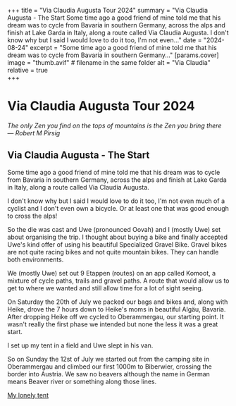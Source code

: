 +++
title = "Via Claudia Augusta Tour 2024"
summary = "Via Claudia Augusta - The Start Some time ago a good friend of mine told me that his dream was to cycle from Bavaria in southern Germany, across the alps and finish at Lake Garda in Italy, along a route called Via Claudia Augusta. I don't know why but I said I would love to do it too, I'm not even…"
date = "2024-08-24"
excerpt = "Some time ago a good friend of mine told me that his dream was to cycle from Bavaria in southern Germany..."
[params.cover]
image = "thumb.avif"   # filename in the same folder
alt = "Via Claudia"
relative = true    
+++

# Via Claudia Augusta Tour 2024

*The only Zen you find on the tops of mountains is the Zen you bring there — Robert M Pirsig*

## Via Claudia Augusta - The Start

Some time ago a good friend of mine told me that his dream was to cycle from Bavaria in southern Germany, across the alps and finish at Lake Garda in Italy, along a route called Via Claudia Augusta.

I don't know why but I said I would love to do it too, I'm not even much of a cyclist and I don't even own a bicycle. Or at least one that was good enough to cross the alps!

So the die was cast and Uwe (pronounced Oovah) and I (mostly Uwe) set about organising the trip. I thought about buying a bike and finally accepted Uwe's kind offer of using his beautiful Specialized Gravel Bike. Gravel bikes are not quite racing bikes and not quite mountain bikes. They can handle both environments.

We (mostly Uwe) set out 9 Etappen (routes) on an app called Komoot, a mixture of cycle paths, trails and gravel paths. A route that would allow us to get to where we wanted and still allow time for a lot of sight seeing.

On Saturday the 20th of July we packed our bags and bikes and, along with Heike, drove the 7 hours down to Heike's moms in beautiful Algäu, Bavaria. After dropping Heike off we cycled to Oberammergau, our starting point. It wasn't really the first phase we intended but none the less it was a great start.

I set up my tent in a field and Uwe slept in his van.

So on Sunday the 12st of July we started out from the camping site in Oberammergau and climbed our first 1000m to Biberwier, crossing the border into Austria. We saw no beavers although the name in German means Beaver river or something along those lines.

[My lonely tent](/assets/VCPic1.jpeg)

